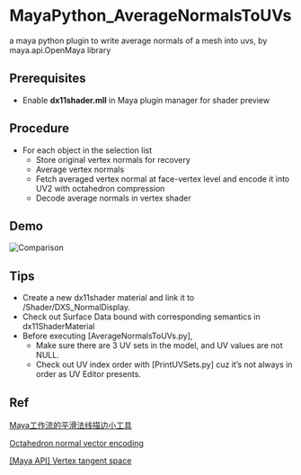 # MayaPython_AverageNormalsToUVs

a maya python plugin to write average normals of a mesh into uvs, by maya.api.OpenMaya library

## Prerequisites

- Enable **dx11shader.mll** in Maya plugin manager for shader preview

## Procedure

- For each object in the selection list
    - Store original vertex normals for recovery
    - Average vertex normals
    - Fetch averaged vertex normal at face-vertex level and encode it into UV2 with octahedron compression
    - Decode average normals in vertex shader
 
## Demo

![Comparison](https://github.com/SelfishKrus/MayaPython_AverageNormalsToUVs/assets/79186991/e595c16b-1218-43ea-a82e-06046cc2cab2)

## Tips

- Create a new dx11shader material and link it to /Shader/DXS_NormalDisplay.
- Check out Surface Data bound with corresponding semantics in dx11ShaderMaterial
- Before executing [AverageNormalsToUVs.py],
    - Make sure there are 3 UV sets in the model, and UV values are not NULL.
    - Check out UV index order with [PrintUVSets.py] cuz it’s not always in order as UV Editor presents.

## Ref

[Maya工作流的平滑法线描边小工具](https://zhuanlan.zhihu.com/p/538660626)

[Octahedron normal vector encoding](https://knarkowicz.wordpress.com/2014/04/16/octahedron-normal-vector-encoding/)

[[Maya API] Vertex tangent space](https://discourse.techart.online/t/maya-api-vertex-tangent-space/4079/2)
